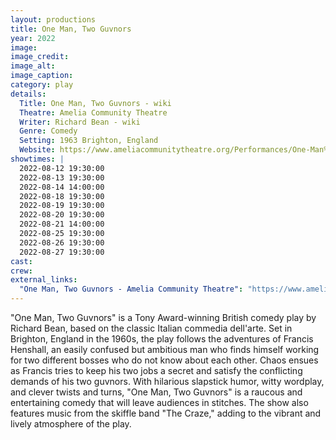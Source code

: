 ```yaml
---
layout: productions
title: One Man, Two Guvnors
year: 2022
image:
image_credit: 
image_alt:
image_caption:
category: play
details:
  Title: One Man, Two Guvnors - wiki
  Theatre: Amelia Community Theatre
  Writer: Richard Bean - wiki
  Genre: Comedy
  Setting: 1963 Brighton, England
  Website: https://www.ameliacommunitytheatre.org/Performances/One-Man%2C-Two-Guvnors
showtimes: |
  2022-08-12 19:30:00
  2022-08-13 19:30:00
  2022-08-14 14:00:00
  2022-08-18 19:30:00
  2022-08-19 19:30:00
  2022-08-20 19:30:00
  2022-08-21 14:00:00
  2022-08-25 19:30:00
  2022-08-26 19:30:00
  2022-08-27 19:30:00
cast:
crew:
external_links:
  "One Man, Two Guvnors - Amelia Community Theatre": "https://www.ameliacommunitytheatre.org/Performances/One-Man%2C-Two-Guvnors"
---
```

"One Man, Two Guvnors" is a Tony Award-winning British comedy play by Richard Bean, based on the classic Italian commedia dell'arte. Set in Brighton, England in the 1960s, the play follows the adventures of Francis Henshall, an easily confused but ambitious man who finds himself working for two different bosses who do not know about each other. Chaos ensues as Francis tries to keep his two jobs a secret and satisfy the conflicting demands of his two guvnors. With hilarious slapstick humor, witty wordplay, and clever twists and turns, "One Man, Two Guvnors" is a raucous and entertaining comedy that will leave audiences in stitches. The show also features music from the skiffle band "The Craze," adding to the vibrant and lively atmosphere of the play.